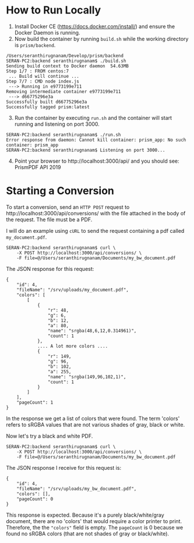 # How to Run Locally

1. Install Docker CE (https://docs.docker.com/install/) and ensure the Docker Daemon is running.
2. Now build the container by running `build.sh` while the working directory is `prism/backend`.
```
/Users/seranthirugnanam/Develop/prism/backend
SERAN-PC2:backend seranthirugnanam$ ./build.sh 
Sending build context to Docker daemon  54.63MB
Step 1/7 : FROM centos:7
 ... Build will continue ...
Step 7/7 : CMD node index.js
 ---> Running in e9773199e711
Removing intermediate container e9773199e711
 ---> d66775296e3a
Successfully built d66775296e3a
Successfully tagged prism:latest
```
3. Run the container by executing `run.sh` and the container will start running and listening on port 3000.
```
SERAN-PC2:backend seranthirugnanam$ ./run.sh 
Error response from daemon: Cannot kill container: prism_app: No such container: prism_app
SERAN-PC2:backend seranthirugnanam$ Listening on port 3000...
```

4. Point your browser to http://localhost:3000/api/ and you should see:
PrismPDF API 2019

# Starting a Conversion
To start a conversion, send an `HTTP POST` request to http://localhost:3000/api/conversions/ with the file attached in the body of 
the request. The file must be a PDF.

I will do an example using `cURL` to send the request containing a pdf called `my_document.pdf`.
```
SERAN-PC2:backend seranthirugnanam$ curl \
    -X POST http://localhost:3000/api/conversions/ \
    -F file=@/Users/seranthirugnanam/Documents/my_bw_document.pdf
```

The JSON response for this request:
```
{
    "id": 4,
    "fileName": "/srv/uploads/my_document.pdf",
    "colors": [
        [
            {
                "r": 48,
                "g": 6,
                "b": 12,
                "a": 80,
                "name": "srgba(48,6,12,0.314961)",
                "count": 1
            },
            .... A lot more colors ....
            {
                "r": 149,
                "g": 96,
                "b": 102,
                "a": 255,
                "name": "srgba(149,96,102,1)",
                "count": 1
            }
        ]
    ],
    "pageCount": 1
}
```
In the response we get a list of colors that were found. The term 'colors' refers to sRGBA values that are not various shades of 
gray, black or white.

Now let's try a black and white PDF.
```
SERAN-PC2:backend seranthirugnanam$ curl \
    -X POST http://localhost:3000/api/conversions/ \
    -F file=@/Users/seranthirugnanam/Documents/my_bw_document.pdf
```

The JSON response I receive for this request is:

```
{
    "id": 4,
    "fileName": "/srv/uploads/my_bw_document.pdf",
    "colors": [],
    "pageCount": 0
}
```
This response is expected. Because it's a purely black/white/gray document, there are no 'colors' that would require 
a color printer to print. Therefore, the the `"colors"` field is empty. The `pageCount` is 0 because we found no sRGBA colors (that are 
not shades of gray or black/white). 
